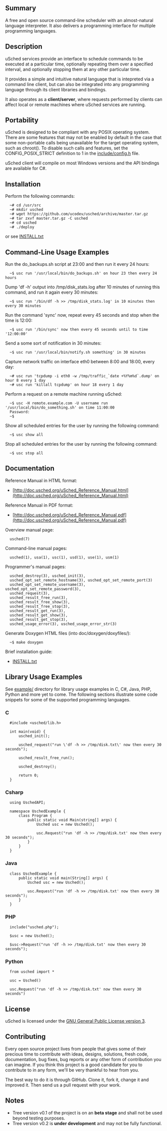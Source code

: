 ## Summary 

A free and open source command-line scheduler with an almost-natural language interpreter.
It also delivers a programming interface for multiple programming languages.



## Description

uSched services provide an interface to schedule commands to be executed at a particular time, optionally repeating them over a specified interval, and optionally stopping them at any other particular time.

It provides a simple and intuitive natural language that is intepreted via a command line client, but can also be integrated into any programming language through its client libraries and bindings.

It also operates as a **client/server**, where requests performed by clients can affect local or remote machines where uSched services are running.



## Portability

uSched is designed to be compliant with any POSIX operating system. There are some features that may not be enabled by default in the case that some non-portable calls being unavailable for the target operating system, such as chroot(). To disable such calls and features, set the CONFIG_POSIX_STRICT definition to 1 in the [include/config.h](https://github.com/ucodev/usched/blob/master/include/config.h) file.

uSched client will compile on most Windows versions and the API bindings are available for C#.



## Installation

Perform the following commands:

      ~# cd /usr/src
      ~# mkdir usched
      ~# wget https://github.com/ucodev/usched/archive/master.tar.gz
      ~# tar zxvf master.tar.gz -C usched
      ~# cd usched
      ~# ./deploy

or see [INSTALL.txt](https://github.com/ucodev/usched/blob/master/doc/text/INSTALL.txt)



## Command-Line Usage Examples

Run the do_backups.sh script at 23:00 and then run it every 24 hours:

      ~$ usc run '/usr/local/bin/do_backups.sh' on hour 23 then every 24 hours


Dump 'df -h' output into /tmp/disk_stats.log after 10 minutes of running this command, and run it again every 30 minutes:

      ~$ usc run '/bin/df -h >> /tmp/disk_stats.log' in 10 minutes then every 30 minutes


Run the command 'sync' now, repeat every 45 seconds and stop when the time is 12:00:

      ~$ usc run '/bin/sync' now then every 45 seconds until to time '12:00:00'


Send a some sort of notification in 30 minutes:

      ~$ usc run '/usr/local/bin/notify.sh something' in 30 minutes


Capture network traffic on interface eth0 between 8:00 and 18:00, every day:

      ~# usc run 'tcpdump -i eth0 -w /tmp/traffic_`date +%Y%m%d`.dump' on hour 8 every 1 day
      ~# usc run 'killall tcpdump' on hour 18 every 1 day


Perform a request on a remote machine running uSched:

      ~$ usc -H remote.example.com -U username run '/usr/local/bin/do_something.sh' on time 11:00:00
      Password:
      ~$


Show all scheduled entries for the user by running the following command:

      ~$ usc show all


Stop all scheduled entries for the user by running the following command:

      ~$ usc stop all



## Documentation

Reference Manual in HTML format:

  * [http://doc.usched.org/uSched_Reference_Manual.html](http://doc.usched.org/uSched_Reference_Manual.html)

Reference Manual in PDF format:

  * [http://doc.usched.org/uSched_Reference_Manual.pdf](http://doc.usched.org/uSched_Reference_Manual.pdf)

Overview manual page:

      usched(7)

Command-line manual pages:

      usched(1), usa(1), usc(1), usd(1), use(1), usm(1)

Programmer's manual pages:

      usched_destroy(3), usched_init(3),
      usched_opt_set_remote_hostname(3), usched_opt_set_remote_port(3)
      usched_opt_set_remote_username(3), usched_opt_set_remote_password(3),
      usched_request(3),
      usched_result_free_run(3),
      usched_result_free_show(3),
      usched_result_free_stop(3),
      usched_result_get_run(3),
      usched_result_get_show(3),
      usched_result_get_stop(3),
      usched_usage_error(3), usched_usage_error_str(3)

Generate Doxygen HTML files (into doc/doxygen/doxyfiles/):

      ~$ make doxygen

Brief installation guide:

  * [INSTALL.txt](https://github.com/ucodev/usched/blob/master/doc/text/INSTALL.txt)



## Library Usage Examples

See [example/](https://github.com/ucodev/usched/tree/master/example) directory for library usage examples in C, C#, Java, PHP, Python and more yet to come. The following sections illustrate some code snippets for some of the supported programming languages.

### C

      #include <usched/lib.h>
      
      int main(void) {
          usched_init();
          
          usched_request("run \'df -h >> /tmp/disk.txt\' now then every 30 seconds");
          
          usched_result_free_run();
          
          usched_destroy();
          
          return 0;
      }

### Csharp

      using UschedAPI;

      namespace UschedExample {
          class Program {
              public static void Main(string[] args) {
                  Usched usc = new Usched();
                  
                  usc.Request("run 'df -h >> /tmp/disk.txt' now then every 30 seconds");
              }
          }
      }

### Java

      class UschedExample {
          public static void main(String[] args) {
              Usched usc = new Usched();
              
              usc.Request("run 'df -h >> /tmp/disk.txt' now then every 30 seconds");
          }
      }

### PHP

      include("usched.php");
      
      $usc = new Usched();
      
      $usc->Request("run 'df -h >> /tmp/disk.txt' now then every 30 seconds");

### Python

      from usched import *
      
      usc = Usched()
      
      usc.Request("run 'df -h >> /tmp/disk.txt' now then every 30 seconds")



## License

uSched is licensed under the [GNU General Public License version 3](https://www.gnu.org/copyleft/gpl.html).



## Contributing

Every open source project lives from people that gives some of their precious time to contribute with ideas, designs, solutions, fresh code, documentation, bug fixes, bug reports or any other form of contribution you can imagine. If you think this project is a good candidate for you to contribute to in any form, we'll be very thankful to hear from you.

The best way to do it is through GitHub. Clone it, fork it, change it and improved it. Then send us a pull request with your work.



## Notes

* Tree version v0.1 of the project is on an **beta stage** and shall not be used beyond testing purposes.
* Tree version v0.2 is **under development** and may not be fully functional.

